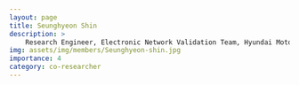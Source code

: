 ```yaml
---
layout: page
title: Seunghyeon Shin
description: >
    Research Engineer, Electronic Network Validation Team, Hyundai Motor Company<br/>M.S. Electrical and Computing Engineering<br/>shin.sh@hyundai.com<br/>
img: assets/img/members/Seunghyeon-shin.jpg
importance: 4
category: co-researcher
---
```

